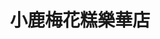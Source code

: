 ---
title: "小鹿梅花糕樂華店"
description: "小鹿梅花糕樂華店"
layout: shop
keywords:
  - 美食競賽
  - 台灣美食
  - 美食精選
datePublished: "2025-06-30"
dateModified: "2025-07-06"
city: "新北市"
district: "永和區"
address: "新北市永和區永平路84號號前"
phone: ""
geo: "25.008618098237566, 121.51218146612096"
google_map: "https://maps.app.goo.gl/kF8x3pASPzvGhKxTA"
footinder: "https://footinder.com.tw/%E6%96%B0%E5%8C%97%E5%B8%82%E6%B0%B8%E5%92%8C%E5%8D%80/362069/"
official: "https://www.instagram.com/deercake2024"
award:
  - name: "夜市王"
    year: "2024"
    entries:
      - nightMarket: "樂華夜市"
        food_type: "甜點"
        rank: "第三名"

---